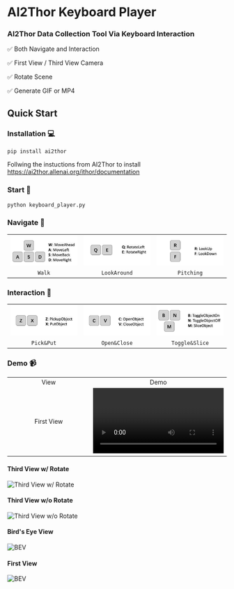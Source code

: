 # AI2Thor Keyboard Player
### AI2Thor Data Collection Tool Via Keyboard Interaction
✅ Both Navigate and Interaction

✅ First View / Third View Camera

✅ Rotate Scene

✅ Generate GIF or MP4

## Quick Start

### Installation 💻
```
pip install ai2thor
```
Follwing the instuctions from AI2Thor to install
https://ai2thor.allenai.org/ithor/documentation

### Start 👋
```
python keyboard_player.py
```

### Navigate 🏃
<table>
    <tr>
        <td width="33%">
            <img src="https://github.com/ByZ0e/AI2Thor_keyboard_player/blob/main/images/Walk.png" width="100%" />
        </td>
        <td width="33%">
            <img src="https://github.com/ByZ0e/AI2Thor_keyboard_player/blob/main/images/LookAround.png" width="100%" />
        </td>
        <td width="33%">
            <img src="https://github.com/ByZ0e/AI2Thor_keyboard_player/blob/main/images/Pitching.png" width="100%" />
        </td>
    </tr>
    <tr>
        <td align="center" width="33%">
            <code>Walk</code>
        </td>
        <td align="center" width="33%">
            <code>LookAround</code>
        </td>
        <td align="center" width="33%">
            <code>Pitching</code>
        </td>
    </tr>
</table>

### Interaction 🦾
<table>
    <tr>
        <td width="33%">
            <img src="https://github.com/ByZ0e/AI2Thor_keyboard_player/blob/main/images/Pick&Put.png" width="100%" />
        </td>
        <td width="33%">
            <img src="https://github.com/ByZ0e/AI2Thor_keyboard_player/blob/main/images/Open&Close.png" width="100%" />
        </td>
        <td width="33%">
            <img src="https://github.com/ByZ0e/AI2Thor_keyboard_player/blob/main/images/Toggle&Slice.png" width="100%" />
        </td>
    </tr>
    <tr>
        <td align="center" width="33%">
            <code>Pick&Put</code>
        </td>
        <td align="center" width="33%">
            <code>Open&Close</code>
        </td>
        <td align="center" width="33%">
            <code>Toggle&Slice</code>
        </td>
    </tr>
</table>

### Demo 📹

<table>
    <tr>
        <td align="center" width="80">
            View
        </td>
        <td align="center" colspan="2">
            Demo
        </td>
    </tr>
    <tr>
        <td align="center">
            First View
        </td>
        <td width="50%">
            <video src="https://drive.google.com/file/d/1EWjnHy5L8B8RZYz86vs7-GO965of0Oxj/view"/>
        </td>
    </tr>
</table>


#### Third View w/ Rotate
![Third View w/ Rotate](https://github.com/ByZ0e/AI2Thor_keyboard_player/blob/main/third_view.gif)

#### Third View w/o Rotate
![Third View w/o Rotate](https://github.com/ByZ0e/AI2Thor_keyboard_player/blob/main/top_view.gif)

#### Bird's Eye View
![BEV](https://github.com/ByZ0e/AI2Thor_keyboard_player/blob/main/map_view.gif)

#### First View
![BEV](https://github.com/ByZ0e/AI2Thor_keyboard_player/blob/main/first_view.gif)

